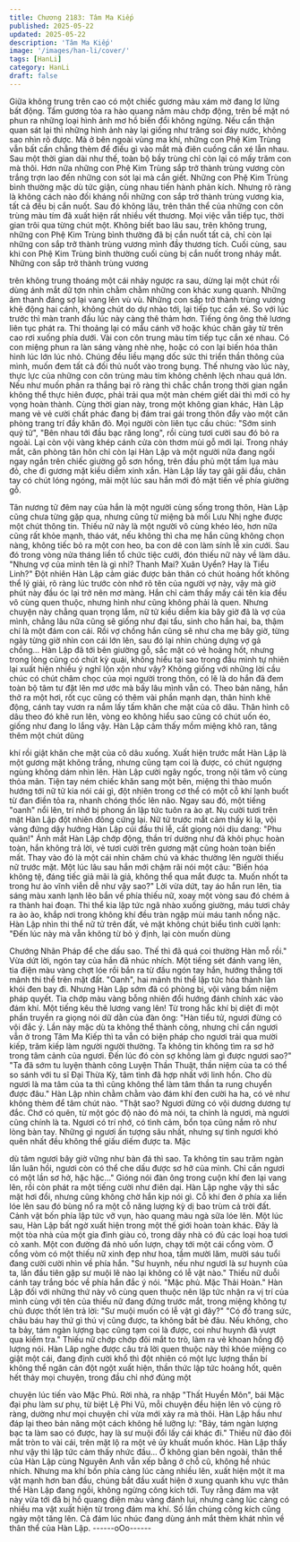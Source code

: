 ```yaml
---
title: Chương 2183: Tâm Ma Kiếp
published: 2025-05-22
updated: 2025-05-22
description: 'Tâm Ma Kiếp'
image: '/images/han-li/cover/'
tags: [HanLi]
category: HanLi
draft: false
---
```


Giữa không trung trên cao có một chiếc gương màu xám mờ
đang lơ lửng bất động. Tấm gương tỏa ra hào quang năm màu
chớp động, trên bề mặt nó phun ra những loại hình ảnh mơ hồ
biến đổi không ngừng.
Nếu cẩn thận quan sát lại thì những hình ảnh này lại giống như
trăng soi đáy nước, không sao nhìn rõ được.
Mà ở bên ngoài vùng ma khí, những con Phệ Kim Trùng vẫn bất
cần chẳng thèm để điều gì vào mắt mà điên cuồng cắn xé lẫn
nhau.
Sau một thời gian dài như thế, toàn bộ bầy trùng chỉ còn lại có
mấy trăm con mà thôi. Hơn nữa những con Phệ Kim Trùng sắp
trở thành trùng vương còn trắng trợn lao đến những con sót lại
mà cắn giết.
Những con Phệ Kim Trùng bình thường mặc dù tức giận, cùng
nhau tiến hành phản kích. Nhưng rõ ràng là không cách nào đối
kháng nổi những con sắp trở thành trùng vương kia, tất cả đều bị
cắn nuốt.
Sau đó không lâu, trên thân thể của những con côn trùng màu tím
đã xuất hiện rất nhiều vết thương.
Mọi việc vẫn tiếp tục, thời gian trôi qua từng chút một.
Không biết bao lâu sau, trên không trung, những con Phệ Kim
Trùng bình thường đã bị cắn nuốt tất cả, chỉ còn lại những con
sắp trở thành trùng vương mình đầy thương tích.
Cuối cùng, sau khi con Phệ Kim Trùng bình thường cuối cùng bị
cắn nuốt trong nháy mắt. Những con sắp trở thành trùng vương

trên không trung thoáng một cái nhảy ngược ra sau, dừng lại một
chút rồi dùng ánh mắt dữ tợn nhìn chằm chằm những con khác
xung quanh.
Những âm thanh đáng sợ lại vang lên vù vù. Những con sắp trở
thành trùng vương khẽ động hai cánh, không chút do dự nhào tới,
lại tiếp tục cắn xé.
So với lúc trước thì màn tranh đấu lúc này càng thê thảm hơn.
Tiếng ông ông thê lương liên tục phát ra. Thi thoảng lại có mẩu
cánh vỡ hoặc khúc chân gãy từ trên cao rơi xuống phía dưới.
Vài con côn trung màu tím tiếp tục cắn xé nhau. Có con miệng
phun ra làn sáng vàng nhè nhẹ, hoặc có con lại biến hóa thân
hình lúc lớn lúc nhỏ. Chúng đều liều mạng dốc sức thi triển thần
thông của mình, muốn đem tất cả đối thủ nuốt vào trong bụng.
Thế nhưng vào lúc này, thực lực của những con côn trùng màu
tím không chênh lệch nhau quá lớn. Nếu như muốn phân ra thắng
bại rõ ràng thì chắc chắn trong thời gian ngắn không thể thực hiên
được, phải trải qua một màn chém giết dài thì mới có hy vọng
hoàn thành.
Cùng thời gian này, trong một không gian khác, Hàn Lập mang vẻ
vẻ cười chất phác đang bị đám trai gái trong thôn đẩy vào một
căn phòng trang trí đầy khăn đỏ.
Mọi người còn liên tục cầu chúc: "Sớm sinh quý tử", "Bên nhau tới
đầu bạc răng long", rồi cùng tươi cười sau đó bỏ ra ngoài. Lại còn
vội vàng khép cánh cửa còn thơm mùi gỗ mới lại.
Trong nháy mắt, căn phòng tân hôn chỉ còn lại Hàn Lập và một
người nữa đang ngồi ngay ngắn trên chiếc giường gỗ sơn hồng,
trên đầu phủ một tấm lụa màu đỏ, che đi gương mặt kiều diễm
xinh xắn.
Hàn Lập lấy tay gãi gãi đầu, chân tay có chút lóng ngóng, mãi một
lúc sau hắn mới đỏ mặt tiến về phía giường gỗ.

Tân nương tử đêm nay của hắn là một người cùng sống trong
thôn, Hàn Lập cũng chưa từng gặp qua, nhưng cũng từ miệng bà
mối Lưu Nhị nghe được một chút thông tin.
Thiếu nữ này là một người vô cùng khéo léo, hơn nữa cũng rất
khỏe mạnh, tháo vát, nếu không thì cha mẹ hắn cũng không chọn
nàng, không tiếc bỏ ra một con heo, ba con dê con làm sính lễ xin
cưới. Sau đó trong vòng nửa tháng liền tổ chức tiệc cưới, đón
thiếu nữ này về làm dâu.
"Nhưng vợ của mình tên là gì nhỉ? Thanh Mai? Xuân Uyển? Hay
là Tiểu Linh?"
Đột nhiên Hàn Lập cảm giác được bản thân có chút hoảng hốt
không thể lý giải, rõ ràng lúc trước còn nhớ rõ tên của người vợ
này, vậy mà giờ phút này đầu óc lại trở nên mơ màng. Hắn chỉ
cảm thấy mấy cái tên kia đều vô cùng quen thuộc, nhưng hình
như cũng không phải là quen.
Nhưng chuyện này chẳng quan trọng lắm, nữ tử kiều diễm kia
bây giờ đã là vợ của mình, chẳng lâu nữa cũng sẽ giống như đại
tẩu, sinh cho hắn hai, ba, thậm chí là một đám con cái. Rồi vợ
chồng hắn cũng sẽ như cha mẹ bây giờ, từng ngày từng giờ nhìn
con cái lớn lên, sau đó lại nhìn chúng dựng vợ gả chồng…
Hàn Lập đã tới bên giường gỗ, sắc mặt có vẻ hoảng hốt, nhưng
trong lòng cũng có chút kỳ quái, không hiểu tại sao trong đầu
mình tự nhiên lại xuất hiện nhiều ý nghĩ lộn xộn như vậy? Không
giống với những lời cầu chúc có chút châm chọc của mọi người
trong thôn, có lẽ là do hắn đã đem toàn bộ tâm tư đặt lên mơ ước
mà bấy lâu mình vẫn có.
Theo bản năng, hắn thở ra một hơi, rốt cục cũng có thêm vài
phần mạnh dạn, thân hình khẽ động, cánh tay vươn ra nắm lấy
tấm khăn che mặt của cô dâu.
Thân hình cô dâu theo đó khẽ run lên, vòng eo không hiểu sao
cũng có chút uốn éo, giống như đang lo lắng vậy.
Hàn Lập cảm thấy mồm miệng khô ran, tăng thêm một chút dũng

khí rồi giật khăn che mặt của cô dâu xuống.
Xuất hiện trước mắt Hàn Lập là một gương mặt không trắng,
nhưng cũng tạm coi là được, có chút ngượng ngùng không dám
nhìn lên.
Hàn Lập cười ngây ngốc, trong nội tâm vô cùng thỏa mãn. Tiện
tay ném chiếc khăn sang một bên, miệng thì thào muốn hướng tới
nữ tử kia nói cái gì, đột nhiên trong cơ thể có một cỗ khí lạnh buốt
từ đan điền tỏa ra, nhanh chóng thốc lên não. Ngay sau đó, một
tiếng "oanh" nổi lên, trí nhớ bị phong ấn lập tức tuôn ra ào ạt.
Nụ cười tươi trên mặt Hàn Lập đột nhiên đông cứng lại.
Nữ tử trước mắt cảm thấy kì lạ, vội vàng đứng dậy hướng Hàn
Lập cúi đầu thi lễ, cất giọng nói dịu dang:
"Phu quân!"
Ánh mắt Hàn Lập chớp động, thần trí dường như đã khôi phục
hoàn toàn, hắn không trả lời, vẻ tươi cười trên gương mặt cũng
hoàn toàn biến mất. Thay vào đó là một cái nhìn chăm chú và
khác thường lên người thiếu nữ trước mặt. Một lúc lâu sau hắn
mới chậm rãi nói một câu:
"Biến hóa không tệ, đáng tiếc giả mãi là giả, không thể qua mắt
được ta. Muốn nhốt ta trong hư ảo vĩnh viễn dễ như vậy sao?"
Lời vừa dứt, tay áo hắn run lên, tia sáng màu xanh lạnh lẽo bắn
về phía thiếu nữ, xoay một vòng sau đó chém ả ra thành hai
đoạn.
Thi thể kia lập tức ngã nhào xuống giường, máu tươi chảy ra ào
ào, khắp nơi trong không khí đều tràn ngập mùi máu tanh nồng
nặc.
Hàn Lập nhìn thi thể nữ tử trên đất, vẻ mặt không chút biểu tình
cười lạnh:
"Đến lúc này mà vẫn không từ bỏ ý định, lại còn muốn dùng

Chướng Nhãn Pháp để che dấu sao. Thế thì đã quá coi thường
Hàn mỗ rồi."
Vừa dứt lời, ngón tay của hắn đã nhúc nhích.
Một tiếng sét đánh vang lên, tia điện màu vàng chợt lóe rồi bắn ra
từ đầu ngón tay hắn, hướng thẳng tới mảnh thi thể trên mặt đất.
"Oanh", hai mảnh thi thể lập tức hóa thành làn khói đen bay đi.
Nhưng Hàn Lập sớm đã có phòng bị, vội vàng bấm niệm pháp
quyết.
Tia chớp màu vàng bỗng nhiên đổi hướng đánh chính xác vào
đám khí.
Một tiếng kêu thê lương vang lên!
Từ trong hắc khí bị diệt đi một phần truyền ra giọng nói dữ dằn
của đàn ông:
"Hàn tiểu tử, ngươi đừng có vội đắc ý. Lần này mặc dù ta không
thể thành công, nhưng chỉ cần ngươi vẫn ở trong Tâm Ma Kiếp thì
ta vẫn có biện pháp cho ngươi trải qua mười kiếp, trăm kiếp làm
người người thường. Ta không tin không tìm ra sơ hở trong tâm
cảnh của ngươi. Đến lúc đó còn sợ không làm gì được ngươi
sao?"
"Ta đã sớm tu luyện thành công Luyện Thần Thuật, thần niệm của
ta có thể so sánh với tu sĩ Đại Thừa Kỳ, tâm tình đã hợp nhất với
linh hồn. Cho dù ngươi là ma tâm của ta thì cũng không thể làm
tâm thần ta rung chuyển được đâu." Hàn Lập nhìn chằm chằm
vào đám khí đen cười ha ha, có vẻ như không thèm để tâm chút
nào.
"Thật sao? Ngươi đừng có vội dương dương tự đắc. Chớ có quên,
từ một góc độ nào đó mà nói, ta chính là ngươi, mà ngươi cũng
chính là ta. Ngươi có trí nhớ, có tình cảm, bổn tọa cũng nắm rõ
như lòng bàn tay. Những gì ngươi ấn tượng sâu nhất, nhưng sự
tình ngươi khó quên nhất đều không thể giấu diếm được ta. Mặc

dù tâm ngươi bây giờ vững như bàn đá thì sao. Ta không tin sau
trăm ngàn lần luân hồi, ngươi còn có thể che dấu được sơ hở của
mình. Chỉ cần ngươi có một lần sơ hở, hặc hặc…" Gióng nói đàn
ông trong cuộn khí đen lại vang lên, rồi còn phát ra một tiếng cười
như điên dại.
Hàn Lập nghe vậy thì sắc mặt hơi đổi, nhưng cũng không chờ
hắn kịp nói gì. Cỗ khí đen ở phía xa liền lóe lên sau đó bùng nổ ra
một cỗ năng lượng kỳ dị bao trùm cả trời đất.
Cảnh vật bốn phía lập tức vỡ vụn, hào quang màu ngà sữa lóe
lên. Một lúc sau, Hàn Lập bất ngờ xuất hiện trong một thế giới
hoàn toàn khác.
Đây là một tòa nhà của một gia đình giàu có, trong dãy nhà có đủ
các loại hoa tươi cỏ xanh. Một con đường đá nhỏ uốn lượn, chạy
tới một cái cổng vòm. Ở cổng vòm có một thiếu nữ xinh đẹp như
hoa, tầm mười lăm, mười sáu tuổi đang cười cười nhìn về phía
hắn.
"Sư huynh, nếu như ngươi là sư huynh của ta, lần đầu tiên gặp sư
muội lẽ nào lại không có lễ vật nào." Thiếu nữ duỗi cánh tay trắng
bóc về phía hắn đắc ý nói.
"Mặc phủ. Mặc Thải Hoàn." Hàn Lập đối với những thứ này vô
cùng quen thuộc nên lập tức nhận ra vị trí của mình cùng với tên
của thiếu nữ đang đứng trước mắt, trong miệng không tự chủ
được thốt lên trả lời:
"Sư muội muốn có lễ vật gì đây?"
"Có đồ trang sức, châu báu hay thứ gì thú vị cũng được, ta không
bắt bẻ đâu. Nếu không, cho ta bảy, tám ngàn lượng bạc cũng tạm
coi là được, coi như huynh đã vượt qua kiểm tra." Thiếu nữ chớp
chớp đôi mắt to trò, làm ra vẻ khoan hồng độ lượng nói.
Hàn Lâp nghe được câu trả lời quen thuộc này thì khóe miệng co
giật một cái, đang định cười khổ thì đột nhiên có một lực lượng
thần bí không thể ngăn cản đột ngột xuất hiện, thần thức lập tức
hoảng hốt, quên hết thảy mọi chuyện, trong đầu chỉ nhớ đúng một

chuyện lúc tiến vào Mặc Phủ.
Rời nhà, ra nhập "Thất Huyền Môn", bái Mặc đại phu làm sư phụ,
từ biệt Lệ Phi Vũ, mỗi chuyện đều hiện lên vô cùng rõ ràng,
dường như mọi chuyện chỉ vừa mới xảy ra mà thôi.
Hàn Lập hầu như đáp lại theo bản năng một cách không hề lưỡng
lự:
"Bảy, tám ngàn lượng bạc ta làm sao có được, hay là sư muội đổi
lấy cái khác đi."
Thiếu nữ đảo đôi mắt tròn to vài cái, trên mặt lộ ra một vẻ ủy
khuất muốn khóc.
Hàn Lập thấy như vậy thì lập tức cảm thấy nhức đầu…
Ở không gian bên ngoài, thân thể của Hàn Lập cùng Nguyên Anh
vẫn xếp bằng ở chỗ cũ, không hề nhúc nhích. Nhưng ma khí bốn
phía càng lúc càng nhiều lên, xuất hiện một ít ma vật mạnh hơn
ban đầu, chúng bắt đầu xuất hiện ở xung quanh khu vực thân thể
Hàn Lập đang ngồi, không ngừng công kích tới.
Tuy rằng đám ma vật này vừa tới đã bị hồ quang điện màu vàng
đánh lui, nhưng càng lúc càng có nhiều ma vật xuất hiện từ trong
đám ma khí. Số lần chúng công kích cũng ngày một tăng lên. Cả
đám lúc nhúc đang dùng ánh mắt thèm khát nhìn về thân thể của
Hàn Lập.
------oOo------
